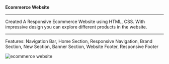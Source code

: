 <b>Ecommerce Website</b>
<hr>

Created A Responsive Ecommerce Website using HTML, CSS. With impressive design you can explore different products in the website. 
<hr>

Features: Navigation Bar, Home Section, Responsive Navigation, Brand Section, New Section, Banner Section, Website Footer, Responsive Footer

![ecommerce website](https://github.com/funwithpeeves/Ecommerce-Website/assets/164248954/a2222fa4-5988-4d5c-b8a0-602091911fe3)

